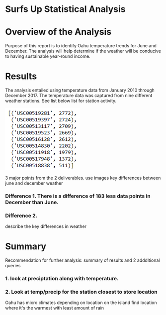 # Surfs Up Statistical Analysis

# Overview of the Analysis
Purpose of this report is to identify Oahu temperature trends for June and December.  The analysis will help determine if the weather will be conducive to having sustainable year-round income.

# Results
The analysis entailed using temperature data from January 2010 through December 2017.  The temperature data was captured from nine different weather stations.  See list below list for station activity.

![](resources/surfs_up_stations.png)




3 major points from the 2 deliverables.  use images
key differences between june and december weather
### Difference 1.  There is a difference of 183 less data points in December than June.
### Difference 2.  

describe the key differences in weather


# Summary
Recommendation for further analysis: summary of results and 2 addditional queries
### 1. look at preciptation along with temperature.  


### 2. Look at temp/precip for the station closest to store location 
Oahu has micro climates depending on location on the island
find location where it's the warmest with least amount of rain

